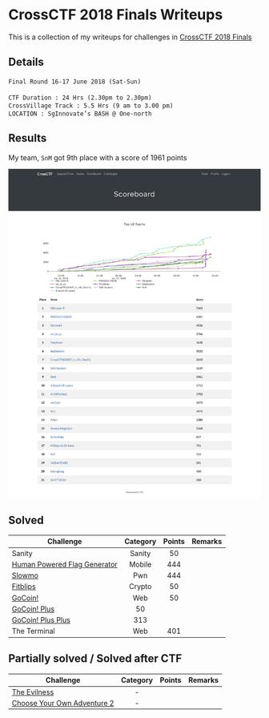 # CrossCTF 2018 Finals Writeups

This is a collection of my writeups for challenges in [CrossCTF 2018 Finals](crossctf.pwn.sg)

## Details
	
	Final Round	16-17 June 2018	(Sat-Sun)

	CTF Duration : 24 Hrs (2.30pm to 2.30pm)
	CrossVillage Track : 5.5 Hrs (9 am to 3.00 pm)
	LOCATION : SgInnovate’s BASH @ One-north

## Results

My team, `SnM` got 9th place with a score of 1961 points

![scoreboard.png](scoreboard.png)


## Solved

Challenge | Category | Points | Remarks
----------|:--------:|:------:| -------
Sanity | Sanity | 50
[Human Powered Flag Generator](./Writeups/Human_Powered_Flag_Generator) | Mobile | 444
[Slowmo](./Writeups/Slowmo) | Pwn | 444
[Fitblips](./Writeups/Fitblips) | Crypto | 50
[GoCoin!](./Writeups/GoCoin) | Web | 50
[GoCoin! Plus](./Writeups/GoCoin__Plus) | 50
[GoCoin! Plus Plus](./Writeups/GoCoin__Plus_Plus) | 313
The Terminal | Web | 401 | 

## Partially solved / Solved after CTF
Challenge | Category | Points | Remarks
----------|:--------:|:------:| -------
[The Evilness](./Writeups/The_Evilness) | - |
[Choose Your Own Adventure 2](./Writeups/Choose_Your_Own_Adventure_2) |  - |
